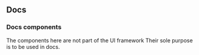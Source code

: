 ## Docs

### Docs components

The components here are not part of the UI framework
Their sole purpose is to be used in docs.